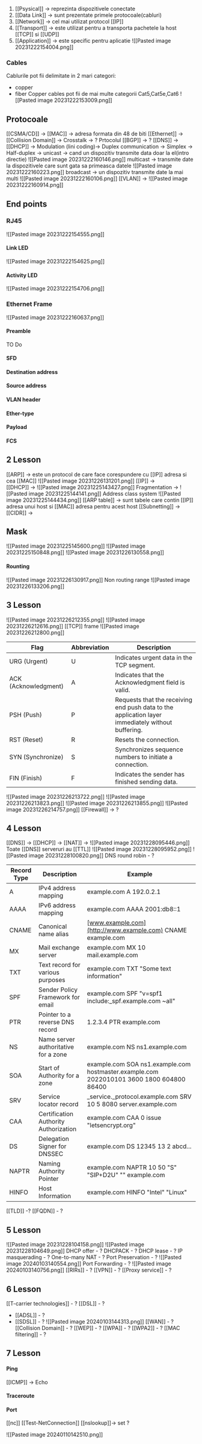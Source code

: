1. [[Psysical]] -> reprezinta dispozitivele conectate
2. [[Data Link]] -> sunt prezentate primele protocoale(cabluri)
3. [[Network]] -> cel mai utilizat protocol [[IP]]
4. [[Transport]] -> este utilizat pentru a transporta pachetele la host [[TCP]] si [[UDP]] 
5. [[Application]] -> este specific pentru aplicatie
![[Pasted image 20231222154004.png]]
### Cables 
Cablurile pot fii delimitate in 2 mari categori:
- copper 
- fiber
Copper cables pot fii de mai multe categorii Cat5,Cat5e,Cat6
![[Pasted image 20231222153009.png]]
## Protocoale
[[CSMA/CD]] -> 
[[MAC]] -> adresa formata din 48 de biti 
[[Ethernet]] -> 
[[Collision Domain]] -> 
Crosstalk -> ?
Prtocolul [[BGP]] -> ?
[[DNS]] -> 
[[DHCP]] -> 
Modulation (lini coding)-> 
Duplex communication -> 
Simplex ->  
Half-duplex -> 
unicast ->  cand un dispozitiv transmite data doar la el(intro directie)
![[Pasted image 20231222160146.png]]
multicast -> transmite date la dispozitivele care sunt gata sa primeasca datele
![[Pasted image 20231222160223.png]]
broadcast -> un dispozitiv transmite date la mai multi
![[Pasted image 20231222160106.png]]
[[VLAN]] -> 
![[Pasted image 20231222160914.png]]
## End points
### RJ45
![[Pasted image 20231222154555.png]]
#### Link LED
![[Pasted image 20231222154625.png]]
#### Activity LED
![[Pasted image 20231222154706.png]]
### Ethernet Frame
![[Pasted image 20231222160637.png]]
#### Preamble 
TO Do
#### SFD
#### Destination address
#### Source address
#### VLAN header 
#### Ether-type
#### Payload 
#### FCS

## 2 Lesson
[[ARP]] -> este un protocol de care face corespundere cu [[IP]] adresa si cea [[MAC]]
![[Pasted image 20231226131201.png]]
[[IP]] ->  
[[DHCP]] -> 
![[Pasted image 20231225143427.png]]
Fragmentation -> 
![[Pasted image 20231225144141.png]]
Address class system 
![[Pasted image 20231225144434.png]]
[[ARP table]] -> sunt tabele care contin [[IP]] adresa unui host si [[MAC]] adresa pentru acest host
[[Subnetting]] -> 
[[CIDR]] -> 
## Mask
![[Pasted image 20231225145600.png]]
![[Pasted image 20231225150848.png]]
![[Pasted image 20231226130558.png]]
#### Rounting 
![[Pasted image 20231226130917.png]]
Non routing range 
![[Pasted image 20231226133206.png]]
## 3 Lesson 
![[Pasted image 20231226212355.png]]
![[Pasted image 20231226212616.png]]
[[TCP]] frame 
![[Pasted image 20231226212800.png]]

|Flag|Abbreviation|Description|
|---|---|---|
|URG (Urgent)|U|Indicates urgent data in the TCP segment.|
|ACK (Acknowledgment)|A|Indicates that the Acknowledgment field is valid.|
|PSH (Push)|P|Requests that the receiving end push data to the application layer immediately without buffering.|
|RST (Reset)|R|Resets the connection.|
|SYN (Synchronize)|S|Synchronizes sequence numbers to initiate a connection.|
|FIN (Finish)|F|Indicates the sender has finished sending data.|
![[Pasted image 20231226213722.png]]
![[Pasted image 20231226213823.png]]
![[Pasted image 20231226213855.png]]
![[Pasted image 20231226214757.png]]
[[Firewall]] -> ?
## 4 Lesson
[[DNS]] -> 
[[DHCP]] -> 
[[NAT]]  -> 
![[Pasted image 20231228095446.png]]
Toate [[DNS]] serveruri au [[TTL]] 
![[Pasted image 20231228095952.png]]
![[Pasted image 20231228100820.png]]
DNS round robin - ?

|Record Type|Description|Example|
|---|---|---|
|A|IPv4 address mapping|example.com A 192.0.2.1|
|AAAA|IPv6 address mapping|example.com AAAA 2001:db8::1|
|CNAME|Canonical name alias|[www.example.com](http://www.example.com) CNAME example.com|
|MX|Mail exchange server|example.com MX 10 mail.example.com|
|TXT|Text record for various purposes|example.com TXT "Some text information"|
|SPF|Sender Policy Framework for email|example.com SPF "v=spf1 include:_spf.example.com ~all"|
|PTR|Pointer to a reverse DNS record|1.2.3.4 PTR example.com|
|NS|Name server authoritative for a zone|example.com NS ns1.example.com|
|SOA|Start of Authority for a zone|example.com SOA ns1.example.com hostmaster.example.com 2022010101 3600 1800 604800 86400|
|SRV|Service locator record|_service._protocol.example.com SRV 10 5 8080 server.example.com|
|CAA|Certification Authority Authorization|example.com CAA 0 issue "letsencrypt.org"|
|DS|Delegation Signer for DNSSEC|example.com DS 12345 13 2 abcd...|
|NAPTR|Naming Authority Pointer|example.com NAPTR 10 50 "S" "SIP+D2U" "" example.com|
|HINFO|Host Information|example.com HINFO "Intel" "Linux"|
[[TLD]] -?
[[FQDN]] - ?

## 5 Lesson 
![[Pasted image 20231228104158.png]]
![[Pasted image 20231228104649.png]]
DHCP offer - ? 
DHCPACK - ?
DHCP lease - ?
IP masquerading - ?
One-to-many NAT - ?
Port Preservation - ?
![[Pasted image 20240103140554.png]]
Port Forwarding  - ?
![[Pasted image 20240103140756.png]]
[[RIRs]] - ?
[[VPN]] - ?
[[Proxy service]] - ?
## 6 Lesson 
[[T-carrier technologies]] - ?
[[DSL]] - ?
- [[ADSL]] - ?
- [[SDSL]] - ?
![[Pasted image 20240103144313.png]]
[[WAN]] - ?
[[Collision Domain]] - ?
[[WEP]] - ?
[[WPA]] - ?
[[WPA2]] - ?
[[MAC filtering]] - ?
## 7 Lesson
#### Ping 
[[ICMP]] -> Echo 
#### Traceroute


#### Port 
[[nc]]
[[Test-NetConnection]]
[[nslookup]]-> set ?


![[Pasted image 20240110142510.png]]
